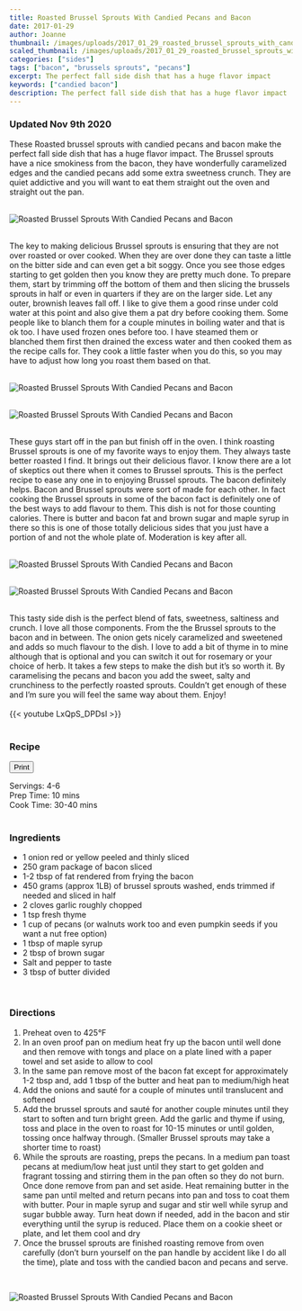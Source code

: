 ```yaml
---
title: Roasted Brussel Sprouts With Candied Pecans and Bacon
date: 2017-01-29
author: Joanne
thumbnail: /images/uploads/2017_01_29_roasted_brussel_sprouts_with_candied_pecans_and_bacon_1.jpg
scaled_thumbnail: /images/uploads/2017_01_29_roasted_brussel_sprouts_with_candied_pecans_and_bacon_0.jpg
categories: ["sides"]
tags: ["bacon", "brussels sprouts", "pecans"]
excerpt: The perfect fall side dish that has a huge flavor impact
keywords: ["candied bacon"]
description: The perfect fall side dish that has a huge flavor impact
---
```

<span class="blog-text">

### Updated Nov 9th 2020
These Roasted brussel sprouts with candied pecans and bacon make the perfect fall side dish that has a huge flavor impact. The Brussel sprouts have a nice smokiness from the bacon, they have wonderfully caramelized edges and the candied pecans add some extra sweetness crunch. They are quiet addictive and you will want to eat them straight out the oven and straight out the pan. 
</br>
</br>

![Roasted Brussel Sprouts With Candied Pecans and Bacon](/images/uploads/2017_01_29_roasted_brussel_sprouts_with_candied_pecans_and_bacon_2.jpg)
</br>
</br>

The key to making delicious Brussel sprouts is ensuring that they are not over roasted  or over cooked. When they are over done they can taste a little on the bitter side and can even get a bit soggy. Once you see those edges starting to get golden then you know they are pretty much done. To prepare them, start by trimming off the bottom of them and then slicing the brussels sprouts in half or even in quarters if they are on the larger side. Let any outer, brownish leaves fall off. I like to give them a good rinse under cold water at this point and also give them a pat dry before cooking them. Some people like to blanch them for a couple minutes in boiling water and that is ok too. I have used frozen ones before too. I have steamed them or blanched them first then drained the excess water and then cooked them as the recipe calls for. They cook a little faster when you do this, so you may have to adjust how long you roast them based on that.
</br>
</br>

![Roasted Brussel Sprouts With Candied Pecans and Bacon](/images/uploads/2017_01_29_roasted_brussel_sprouts_with_candied_pecans_and_bacon_3.jpg)
</br>
</br>

![Roasted Brussel Sprouts With Candied Pecans and Bacon](/images/uploads/2017_01_29_roasted_brussel_sprouts_with_candied_pecans_and_bacon_4.jpg)
</br>
</br>

These guys start off in the pan but finish off in the oven. I think roasting Brussel sprouts is one of my favorite ways to enjoy them. They always taste better roasted I find. It brings out their delicious flavor. I know there are a lot of skeptics out there when it comes to Brussel sprouts. This is the perfect recipe to ease any one in to enjoying Brussel sprouts. The bacon definitely helps. Bacon and Brussel sprouts were sort of made for each other. In fact cooking the Brussel sprouts in some of the bacon fact is definitely one of the best ways to add flavour to them. This dish is not for those counting calories. There is butter and bacon fat and brown sugar and maple syrup in there so this is one of those totally delicious sides that you just have a portion of and not the whole plate of. Moderation is key after all.
</br>
</br>

![Roasted Brussel Sprouts With Candied Pecans and Bacon](/images/uploads/2017_01_29_roasted_brussel_sprouts_with_candied_pecans_and_bacon_5.jpg)
</br>
</br>

![Roasted Brussel Sprouts With Candied Pecans and Bacon](/images/uploads/2017_01_29_roasted_brussel_sprouts_with_candied_pecans_and_bacon_6.jpg)
</br>
</br>

This tasty side dish is the perfect blend of fats, sweetness, saltiness and crunch. I love all those components. From the the Brussel sprouts to the bacon and in between. The onion gets nicely caramelized and sweetened and adds so much flavour to the dish. I love to add a bit of thyme in to mine although that is optional and you can switch it out for rosemary or your choice of herb. It takes a few steps to make the dish but it’s so worth it. By caramelising the pecans and bacon you add the sweet, salty and crunchiness to the perfectly roasted sprouts. Couldn’t get enough of these and I’m sure you will feel the same way about them. Enjoy! 
</br>
</br>
{{< youtube LxQpS_DPDsI >}}
</br>
</br>
</span>

### Recipe
<div print_button><form>
<input type="button" value="Print" class="btn__print" onClick="window.print()">
</form></div>

<div>Servings: <span itemprop="recipeYield">4-6</div>
<div>Prep Time: <meta itemprop="prepTime" content="PT10M">10 mins</div>
<div>Cook Time: <meta itemprop="cookTime" content="PT40M">30-40 mins</div>
</br>

### Ingredients

* <span itemprop="recipeIngredient">1 onion red or yellow peeled and thinly sliced </span>
* <span itemprop="recipeIngredient">250 gram package of bacon sliced</span>
* <span itemprop="recipeIngredient">1-2 tbsp of fat rendered from frying the bacon </span>
* <span itemprop="recipeIngredient">450 grams (approx 1LB) of brussel sprouts washed, ends trimmed if needed and sliced in half</span>
* <span itemprop="recipeIngredient">2 cloves garlic roughly chopped</span>
* <span itemprop="recipeIngredient">1 tsp fresh thyme </span>
* <span itemprop="recipeIngredient">1 cup of pecans (or walnuts work too and even pumpkin seeds if you want a nut free option)</span>
* <span itemprop="recipeIngredient">1 tbsp of maple syrup</span>
* <span itemprop="recipeIngredient">2 tbsp of brown sugar</span>
* <span itemprop="recipeIngredient">Salt and pepper to  taste </span>
* <span itemprop="recipeIngredient">3 tbsp of butter divided </span>
</br>

### Directions
1.	Preheat oven to 425°F 
2.	In an oven proof pan on medium heat fry up the bacon until well done and then remove with tongs and place on a plate lined with a paper towel and set aside to allow to cool
3.	In the same pan remove most of the bacon fat except for approximately 1-2 tbsp and, add 1 tbsp of the butter and heat pan to medium/high heat 
4.	Add the onions and sauté for a couple of minutes until translucent and softened 
5.	Add the brussel sprouts and sauté for another couple minutes until they start to soften and turn bright green. Add the garlic and thyme if using, toss and place in the oven to roast for 10-15 minutes or until golden, tossing once halfway through. (Smaller Brussel sprouts may take a shorter time to roast)
6.	While the sprouts are roasting, preps the pecans. In a medium pan toast pecans at medium/low heat just until they start to get golden and fragrant tossing and stirring them in the pan often so they do not burn. Once done remove from pan and set aside. Heat remaining butter in the same pan until melted and return pecans into pan and toss to coat them with butter. Pour in maple syrup and sugar and stir well while syrup and sugar bubble away. Turn heat down if needed, add in the bacon and stir everything until the syrup is reduced. Place them on a cookie sheet or plate, and let them cool and dry
7.	Once the brussel sprouts are finished roasting remove from oven carefully (don’t burn yourself on the pan handle by accident like I do all the time), plate and toss with the candied bacon and pecans and serve.

</br>

![Roasted Brussel Sprouts With Candied Pecans and Bacon](/images/uploads/2017_01_29_roasted_brussel_sprouts_with_candied_pecans_and_bacon_7.jpg)